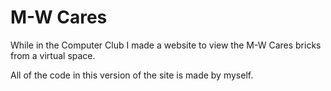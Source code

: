 # M-W Cares
While in the Computer Club I made a website to view the M-W Cares bricks from a virtual space.

All of the code in this version of the site is made by myself.
